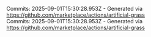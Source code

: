 Commits: 2025-09-01T15:30:28.953Z - Generated via https://github.com/marketplace/actions/artificial-grass
<br>
Commits: 2025-09-01T15:30:28.953Z - Generated via https://github.com/marketplace/actions/artificial-grass
<br>
